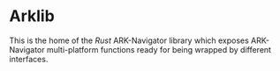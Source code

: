 # Arklib

This is the home of the _Rust_ ARK-Navigator library which exposes ARK-Navigator multi-platform functions ready for being wrapped by different interfaces.
